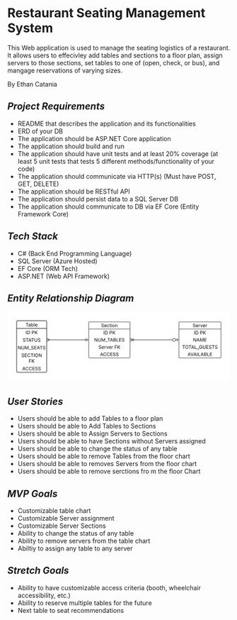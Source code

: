 # Restaurant Seating Management System

This Web application is used to manage the seating logistics of a restaurant. It allows users to effecivley add tables and sections to a floor plan, assign servers to those sections, set tables to one of (open, check, or bus), and mangage reservations of varying sizes. 

By Ethan Catania

## *Project Requirements*
* README that describes the application and its functionalities
* ERD of your DB
* The application should be ASP.NET Core application
* The application should build and run
* The application should have unit tests and at least 20% coverage (at least 5 unit tests that tests 5 different methods/functionality of your code)
* The application should communicate via HTTP(s) (Must have POST, GET, DELETE)
* The application should be RESTful API
* The application should persist data to a SQL Server DB
* The application should communicate to DB via EF Core (Entity Framework Core)

## *Tech Stack*
* C# (Back End Programming Language)
* SQL Server (Azure Hosted)
* EF Core (ORM Tech)
* ASP.NET (Web API Framework)

## *Entity Relationship Diagram*
![alt text](image.png)

## *User Stories*
* Users should be able to add Tables to a floor plan
* Users should be able to Add Tables to Sections
* Users should be able to Assign Servers to Sections
* Users should be able to have Sections without Servers assigned
* Users should be able to change the status of any table
* Users should be able to remove Tables from the floor chart 
* Users should be able to removes Servers from the floor chart
* Users should be able to remove serctions fro m the floor Chart

 ## *MVP Goals*

* Customizable table chart
* Customizable Server assignment
* Customizable Server Sections
* Ability to change the status of any table 
* Ability to remove servers from the table chart
* Abiltiy to assign any table to any server


## *Stretch Goals*
* Ability to have customizable access criteria (booth, wheelchair accessibility, etc.)
* Ability to reserve multiple tables for the future
* Next table to seat recommendations


